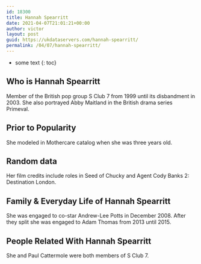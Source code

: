 ```yaml
---
id: 18300
title: Hannah Spearritt
date: 2021-04-07T21:01:21+00:00
author: victor
layout: post
guid: https://ukdataservers.com/hannah-spearritt/
permalink: /04/07/hannah-spearritt/
---
```


* some text
{: toc}


## Who is Hannah Spearritt



Member of the British pop group S Club 7 from 1999 until its disbandment in 2003. She also portrayed Abby Maitland in the British drama series Primeval.

                
                
                
## Prior to Popularity



She modeled in Mothercare catalog when she was three years old.

                
                
                
## Random data



Her film credits include roles in Seed of Chucky and Agent Cody Banks 2: Destination London.

                
                
                
## Family & Everyday Life of Hannah Spearritt



She was engaged to co-star Andrew-Lee Potts in December 2008. After they split she was engaged to Adam Thomas from 2013 until 2015.

                
                
                
## People Related With Hannah Spearritt



She and Paul Cattermole were both members of S Club 7.

                
              
            
          
          
          